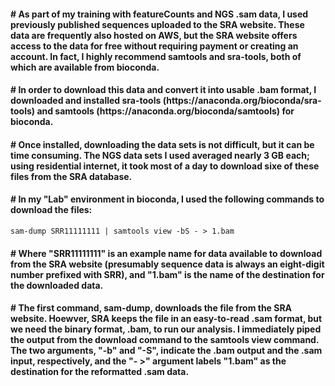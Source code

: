 <h4># As part of my training with featureCounts and NGS .sam data, I used previously published sequences uploaded to the SRA website. These data are frequently also hosted on AWS, but the SRA website offers access to the data for free without requiring payment or creating an account. In fact, I highly recommend samtools and sra-tools, both of which are available from bioconda.</h4>

<h4># In order to download this data and convert it into usable .bam format, I downloaded and installed sra-tools (https://anaconda.org/bioconda/sra-tools) and samtools (https://anaconda.org/bioconda/samtools) for bioconda.</h4>

<h4># Once installed, downloading the data sets is not difficult, but it can be time consuming. The NGS data sets I used averaged nearly 3 GB each; using residential internet, it took most of a day to download sixe of these files from the SRA database.</h4>

<h4># In my "Lab" environment in bioconda, I used the following commands to download the files:</h4>

```
sam-dump SRR11111111 | samtools view -bS - > 1.bam
```

<h4># Where "SRR11111111" is an example name for data available to download from the SRA website (presumably sequence data is always an eight-digit number prefixed with SRR), and "1.bam" is the name of the destination for the downloaded data.</h4>

<h4># The first command, sam-dump, downloads the file from the SRA website. Hoewver, SRA keeps the file in an easy-to-read .sam format, but we need the binary format, .bam, to run our analysis. I immediately piped the output from the download command to the samtools view command. The two arguments, "-b" and "-S", indicate the .bam output and the .sam input, respectively, and the "- >" argument labels "1.bam" as the destination for the reformatted .sam data.</h4>
